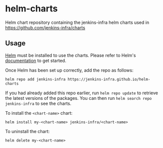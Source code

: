 # helm-charts

Helm chart repository containing the jenkins-infra helm charts used in https://github.com/jenkins-infra/charts

## Usage

[Helm](https://helm.sh) must be installed to use the charts.  Please refer to Helm's [documentation](https://helm.sh/docs) to get started.

Once Helm has been set up correctly, add the repo as follows:

`helm repo add jenkins-infra https://jenkins-infra.github.io/helm-charts`

If you had already added this repo earlier, run `helm repo update` to retrieve the latest versions of the packages.  You can then run `helm search repo jenkins-infra` to see the charts.

To install the `<chart-name>` chart:

`helm install my-<chart-name> jenkins-infra/<chart-name>`

To uninstall the chart:

`helm delete my-<chart-name>`
